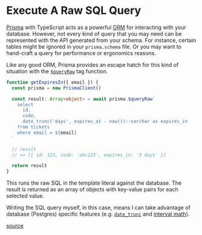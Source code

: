 # Execute A Raw SQL Query

[Prisma](https://www.prisma.io/) with TypeScript acts as a powerful
[ORM](https://en.wikipedia.org/wiki/Object%E2%80%93relational_mapping) for
interacting with your database. However, not every kind of query that you may
need can be represented with the API generated from your schema. For instance,
certain tables might be ignored in your `prisma.schema` file. Or you may want
to hand-craft a query for performance or ergonomics reasons.

Like any good ORM, Prisma provides an escape hatch for this kind of situation
with the
[`$queryRaw`](https://www.prisma.io/docs/concepts/components/prisma-client/raw-database-access#queryraw)
tag function.

```typescript
function getExpiresIn({ email }) {
  const prisma = new PrismaClient()

  const result: Array<object> = await prisma.$queryRaw`
    select
      id,
      code,
      date_trunc('days', expires_at - now())::varchar as expires_in
    from tickets
    where email = ${email}
  `

  // result
  // => [{ id: 123, code: 'abc123', expires_in: '3 days' }]

  return result
}
```

This runs the raw SQL in the template literal against the database. The result
is returned as an array of objects with key-value pairs for each selected
value.

Writing the SQL query myself, in this case, means I can take advantage of
database (Postgres) specific features (e.g.
[`date_trunc`](https://www.postgresqltutorial.com/postgresql-date-functions/postgresql-date_trunc/)
and [interval
math](https://www.postgresqltutorial.com/postgresql-tutorial/postgresql-interval/)).

[source](https://www.prisma.io/docs/concepts/components/prisma-client/raw-database-access)
